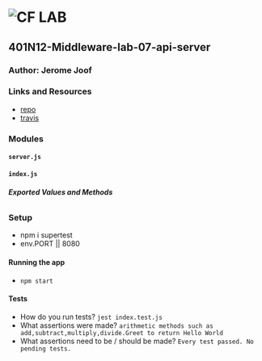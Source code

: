 ![CF](http://i.imgur.com/7v5ASc8.png) LAB
=================================================

## 401N12-Middleware-lab-07-api-server

### Author: Jerome Joof

### Links and Resources
* [repo](https://github.com/jjblues86/401N12-Lab01.git)
* [travis](https://www.travis-ci.com/jjblues86/401N12-Lab01)



### Modules
#### `server.js`
#### `index.js`
##### Exported Values and Methods

###### 



### Setup
* npm i supertest
* env.PORT || 8080


#### Running the app
* `npm start`

#### Tests
* How do you run tests?
`jest index.test.js`
* What assertions were made?
`arithmetic methods such as add,subtract,multiply,divide.Greet to return Hello World`
* What assertions need to be / should be made?
`Every test passed. No pending tests.`

